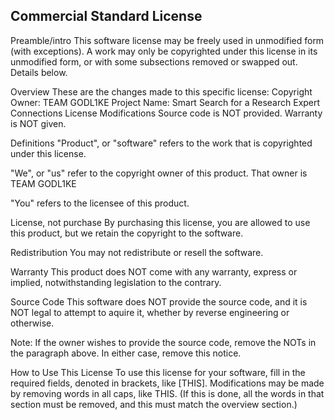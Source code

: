 Commercial Standard License
------------------------------

Preamble/intro
  This software license may be freely used in unmodified form (with exceptions). A work may only be copyrighted under this license in its unmodified form, or with some subsections removed or swapped out. Details below.

Overview
  These are the changes made to this specific license:
  Copyright Owner: TEAM GODL1KE
  Project Name: Smart Search for a Research Expert Connections
  License Modifications
    Source code is NOT provided.
    Warranty is NOT given.

Definitions
  "Product", or "software" refers to the work that is copyrighted under this license.

  "We", or "us" refer to the copyright owner of this product. That owner is TEAM GODL1KE

  "You" refers to the licensee of this product.

License, not purchase
  By purchasing this license, you are allowed to use this product, but we retain the copyright to the software.

Redistribution
  You may not redistribute or resell the software.

Warranty
  This product does NOT come with any warranty, express or implied, notwithstanding legislation to the contrary.

Source Code
  This software does NOT provide the source code, and it is NOT legal to attempt to aquire it, whether by reverse engineering or otherwise.

  Note: If the owner wishes to provide the source code, remove the NOTs in the paragraph above. In either case, remove this notice.

How to Use This License
  To use this license for your software, fill in the required fields, denoted in brackets, like [THIS]. Modifications may be made by removing words in all caps, like THIS. (If this is done, all the words in that section must be removed, and this must match the overview section.)
